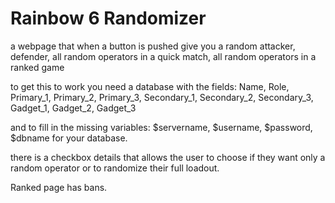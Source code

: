 # Rainbow 6 Randomizer

a webpage that when a button is pushed give you a random attacker, defender, all random operators in a quick match, all random operators in a ranked game

to get this to work you need a database with the fields:
    Name, Role, Primary_1, Primary_2, Primary_3, Secondary_1, Secondary_2, Secondary_3, Gadget_1, Gadget_2, Gadget_3

and to fill in the missing variables: $servername, $username, $password, $dbname for your database.

there is a checkbox details that allows the user to choose if they want only a random operator or to randomize their full loadout.

Ranked page has bans.
